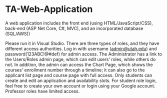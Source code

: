 # TA-Web-Application
A web application includes the front end (using HTML/JavaScript/CSS), back-end (ASP Net Core, C#, MVC), and an incorporated database (SQL/AWS))

Please run it in Visual Studio. There are three types of roles, and they have different access authorities. 
Log in with username (admin@utah.edu) and password(123ABC!@#def) for admin access. The Administrator has a link to the Users/Roles admin page, which can edit users' roles, while others do not. In addition, the admin can access the Chart Page, which shows the courses' enrollment number through a timeline; it can also go to the applicant list page and course page with full access.
Only students can create and edit an application and availability slots. For student role login, feel free to create your own account or login using your Google account. 
Professor roles have limited access.
